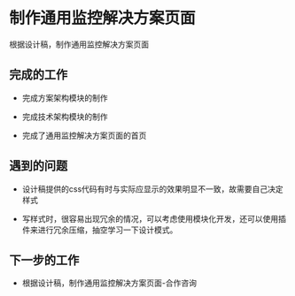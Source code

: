 # 制作通用监控解决方案页面

根据设计稿，制作通用监控解决方案页面

## 完成的工作

- 完成方案架构模块的制作

- 完成技术架构模块的制作

- 完成了通用监控解决方案页面的首页

## 遇到的问题

- 设计稿提供的css代码有时与实际应显示的效果明显不一致，故需要自己决定样式

- 写样式时，很容易出现冗余的情况，可以考虑使用模块化开发，还可以使用插件来进行冗余压缩，抽空学习一下设计模式。


## 下一步的工作

- 根据设计稿，制作通用监控解决方案页面-合作咨询